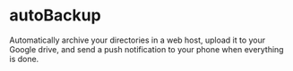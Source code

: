 # autoBackup
Automatically archive your directories in a web host, upload it to your Google drive, and send a push notification to your phone when everything is done.
